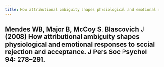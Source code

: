 ```yaml
---
title: How attributional ambiguity shapes physiological and emotional responses to social rejection andacceptance
---
```


## Mendes WB, Major B, McCoy S, Blascovich J (2008) How attributional ambiguity shapes physiological and emotional responses to social rejection and acceptance. J Pers Soc Psychol 94: 278–291.
